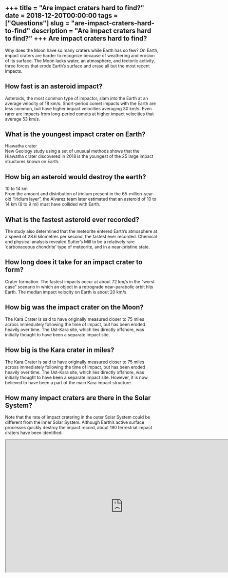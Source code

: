 +++
title = "Are impact craters hard to find?"
date = 2018-12-20T00:00:00
tags = ["Questions"]
slug = "are-impact-craters-hard-to-find"
description = "Are impact craters hard to find?"
+++
Are impact craters hard to find?
--------------------------------

Why does the Moon have so many craters while Earth has so few? On Earth, impact craters are harder to recognize because of weathering and erosion of its surface. The Moon lacks water, an atmosphere, and tectonic activity, three forces that erode Earth’s surface and erase all but the most recent impacts.

How fast is an asteroid impact?
-------------------------------

Asteroids, the most common type of impactor, slam into the Earth at an average velocity of 18 km/s. Short-period comet impacts with the Earth are less common, but have higher impact velocities averaging 30 km/s. Even rarer are impacts from long-period comets at higher impact velocities that average 53 km/s.

What is the youngest impact crater on Earth?
--------------------------------------------

Hiawatha crater  
New Geology study using a set of unusual methods shows that the Hiawatha crater discovered in 2018 is the youngest of the 25 large impact structures known on Earth.

How big an asteroid would destroy the earth?
--------------------------------------------

10 to 14 km  
From the amount and distribution of iridium present in the 65-million-year-old “iridium layer”, the Alvarez team later estimated that an asteroid of 10 to 14 km (6 to 9 mi) must have collided with Earth.

What is the fastest asteroid ever recorded?
-------------------------------------------

The study also determined that the meteorite entered Earth’s atmosphere at a speed of 28.6 kilometres per second, the fastest ever recorded. Chemical and physical analysis revealed Sutter’s Mill to be a relatively rare ‘carbonaceous chondrite’ type of meteorite, and in a near-pristine state.

How long does it take for an impact crater to form?
---------------------------------------------------

Crater formation. The fastest impacts occur at about 72 km/s in the “worst case” scenario in which an object in a retrograde near-parabolic orbit hits Earth. The median impact velocity on Earth is about 20 km/s.

How big was the impact crater on the Moon?
------------------------------------------

The Kara Crater is said to have originally measured closer to 75 miles across immediately following the time of impact, but has been eroded heavily over time. The Ust-Kara site, which lies directly offshore, was initially thought to have been a separate impact site.

How big is the Kara crater in miles?
------------------------------------

The Kara Crater is said to have originally measured closer to 75 miles across immediately following the time of impact, but has been eroded heavily over time. The Ust-Kara site, which lies directly offshore, was initially thought to have been a separate impact site. However, it is now believed to have been a part of the main Kara impact structure.

How many impact craters are there in the Solar System?
------------------------------------------------------

Note that the rate of impact cratering in the outer Solar System could be different from the inner Solar System. Although Earth’s active surface processes quickly destroy the impact record, about 190 terrestrial impact craters have been identified.

<iframe allow="accelerometer; autoplay; clipboard-write; encrypted-media; gyroscope; picture-in-picture" allowfullscreen="" class="__youtube_prefs__  epyt-is-override  no-lazyload" data-no-lazy="1" data-origheight="433" data-origwidth="770" data-skipgform_ajax_framebjll="" height="433" id="_ytid_96653" loading="lazy" src="https://www.youtube.com/embed/BCGWGJOUjHY?enablejsapi=1&autoplay=0&cc_load_policy=0&cc_lang_pref=&iv_load_policy=1&loop=0&modestbranding=0&rel=1&fs=1&playsinline=0&autohide=2&theme=dark&color=red&controls=1&" title="YouTube player" width="770"></iframe>